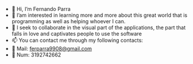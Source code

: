 - 👋 Hi, I’m Fernando Parra
- 🤩 I’am interested in learning more and more about this great world that is programming as well as helping whoever I can.
- 💞️ I seek to collaborate in the visual part of the applications, the part that falls in love and captivates people to use the software
- 📫 You can contact me through my following contacts:
- 💌 Mail: ferparra9908@gmail.com
- 📲 Num: 3192742662 
